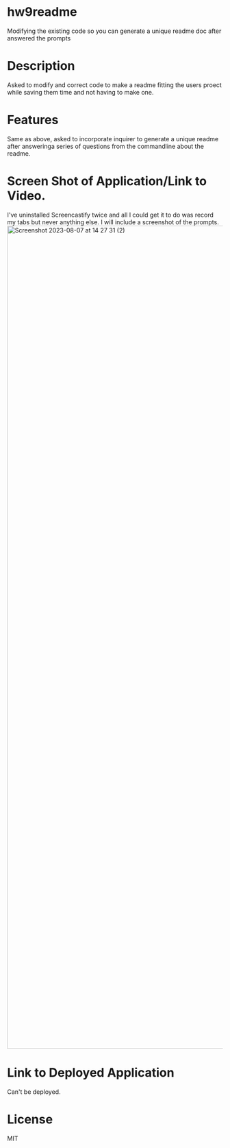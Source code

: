 # hw9readme

Modifying the existing code so you can generate a unique readme doc after answered the prompts

# Description

Asked to modify and correct code to make a readme fitting the users proect while saving them time and not having to make one.

# Features

Same as above, asked to incorporate inquirer to generate a unique readme after answeringa series of questions from the commandline about the readme.


# Screen Shot of Application/Link to Video.
I've uninstalled Screencastify twice and all I could get it to do was record my tabs but never anything else. I will include a screenshot of the prompts.
<img width="1920" alt="Screenshot 2023-08-07 at 14 27 31 (2)" src="https://github.com/Kpeterson23/hw9readme/assets/124640874/80289840-baac-495d-ae30-58978d724b30">



# Link to Deployed Application

Can't be deployed.

# License

MIT
